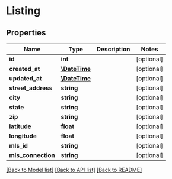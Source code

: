 # Listing

## Properties
Name | Type | Description | Notes
------------ | ------------- | ------------- | -------------
**id** | **int** |  | [optional] 
**created_at** | [**\DateTime**](\DateTime.md) |  | [optional] 
**updated_at** | [**\DateTime**](\DateTime.md) |  | [optional] 
**street_address** | **string** |  | [optional] 
**city** | **string** |  | [optional] 
**state** | **string** |  | [optional] 
**zip** | **string** |  | [optional] 
**latitude** | **float** |  | [optional] 
**longitude** | **float** |  | [optional] 
**mls_id** | **string** |  | [optional] 
**mls_connection** | **string** |  | [optional] 

[[Back to Model list]](../README.md#documentation-for-models) [[Back to API list]](../README.md#documentation-for-api-endpoints) [[Back to README]](../README.md)

